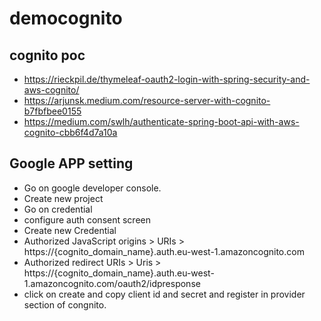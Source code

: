 # democognito

## cognito poc

* https://rieckpil.de/thymeleaf-oauth2-login-with-spring-security-and-aws-cognito/
* https://arjunsk.medium.com/resource-server-with-cognito-b7fbfbee0155
* https://medium.com/swlh/authenticate-spring-boot-api-with-aws-cognito-cbb6f4d7a10a

## Google APP setting

* Go on google developer console.
* Create new project
* Go on credential
* configure auth consent screen
* Create new Credential
* Authorized JavaScript origins > URIs > https://{cognito_domain_name}.auth.eu-west-1.amazoncognito.com
* Authorized redirect URIs > Uris > https://{cognito_domain_name}.auth.eu-west-1.amazoncognito.com/oauth2/idpresponse
* click on create and copy client id and secret and register in provider section of congnito.
